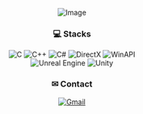 <!--  
[![Hits](https://hits.seeyoufarm.com/api/count/incr/badge.svg?url=https%3A%2F%2Fgithub.com%2FYoo-Jeong&count_bg=%23C8C7FF&title_bg=%2389A2ED&icon=&icon_color=%23E7E7E7&title=WELCOME++&edge_flat=true)](https://hits.seeyoufarm.com)
-->

<div align="center">
<!--  
![header](https://capsule-render.vercel.app/api?type=waving&color=CFD1FA&height=100&section=header&text=⊙&fontColor=8F8F9D&fontSize=50)
-->

![Image](https://github.com/user-attachments/assets/0dbec9c9-5ee1-4a68-88c8-5804dd69c094)

### 💻 Stacks
![C](https://img.shields.io/badge/c-%2300599C.svg?style=flat-square&logo=c&logoColor=white) 
![C++](https://img.shields.io/badge/c++-%2300599C.svg?style=flat-square&logo=c%2B%2B&logoColor=white) 
![C#](https://img.shields.io/badge/c%23-%23239120.svg?style=flat-square&logo=csharp&logoColor=white)
![DirectX](https://img.shields.io/badge/DirectX-85B900?style=flat-square&logoColor=white)
![WinAPI](https://img.shields.io/badge/WinAPI-90b4f1?style=flat-square&logoColor=white)  
![Unreal Engine](https://img.shields.io/badge/unrealengine-%23313131.svg?style=flat-square&logo=unrealengine&logoColor=white) 
![Unity](https://img.shields.io/badge/unity-%23000000.svg?style=flat-square&logo=unity&logoColor=white)


### ✉ Contact
[![Gmail](https://img.shields.io/badge/Gmail-D14836?style=flat-square&logo=Gmail&logoColor=white)](mailto:jeongex@gmail.com)  



</div>

<!--
**Yoo-Jeong/Yoo-Jeong** is a ✨ _special_ ✨ repository because its `README.md` (this file) appears on your GitHub profile.

Here are some ideas to get you started:

- 🔭 I’m currently working on ...
- 🌱 I’m currently learning ...
- 👯 I’m looking to collaborate on ...
- 🤔 I’m looking for help with ...
- 💬 Ask me about ...
- 📫 How to reach me: ...
- 😄 Pronouns: ...
- ⚡ Fun fact: ...
-->
